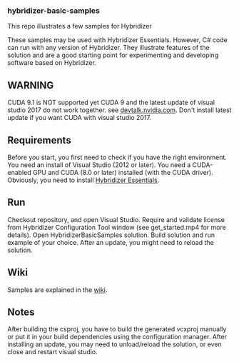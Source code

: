 ### hybridizer-basic-samples
This repo illustrates a few samples for Hybridizer

These samples may be used with Hybridizer Essentials. However, C# code can run with any version of Hybridizer. 
They illustrate features of the solution and are a good starting point for experimenting and developing software based on Hybridizer.

## WARNING
CUDA 9.1 is NOT supported yet
CUDA 9 and the latest update of visual studio 2017 do not work together.
see <a href="https://devtalk.nvidia.com/default/topic/1027209/cuda-9-0-does-not-work-with-the-latest-vs-2017-update/" target="_blank">devtalk.nvidia.com</a>.
Don't install latest update if you want CUDA with visual studio 2017. 

## Requirements
Before you start, you first need to check if you have the right environment. 
You need an install of Visual Studio (2012 or later). 
You need a CUDA-enabled GPU and CUDA (8.0 or later) installed (with the CUDA driver). 
Obviously, you need to install <a href="https://marketplace.visualstudio.com/items?itemName=altimesh.AltimeshHybridizerExtensionEssentials" target="_blank">Hybridizer Essentials</a>. 

## Run
Checkout repository, and open Visual Studio. 
Require and validate license from Hybridizer Configuration Tool window (see get_started.mp4 for more details). 
Open HybridizerBasicSamples solution. 
Build solution and run example of your choice. 
After an update, you might need to reload the solution. 

## Wiki
Samples are explained in the [wiki](https://github.com/altimesh/hybridizer-basic-samples/wiki).


## Notes
After building the csproj, you have to build the generated vcxproj manually or put it in your build dependencies using the configuration manager. 
After installing an update, you may need to unload/reload the solution, or even close and restart visual studio. 
